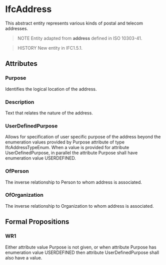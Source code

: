 # IfcAddress

This abstract entity represents various kinds of postal and telecom addresses.
<!-- end of short definition -->


> NOTE Entity adapted from **address** defined in ISO 10303-41.

> HISTORY New entity in IFC1.5.1.

## Attributes

### Purpose
Identifies the logical location of the address.

### Description
Text that relates the nature of the address.

### UserDefinedPurpose
Allows for specification of user specific purpose of the address beyond the
enumeration values provided by Purpose attribute of type IfcAddressTypeEnum.
When a value is provided for attribute UserDefinedPurpose, in parallel the
attribute Purpose shall have enumeration value USERDEFINED.

### OfPerson
The inverse relationship to Person to whom address is associated.

### OfOrganization
The inverse relationship to Organization to whom address is associated.

## Formal Propositions

### WR1
Either attribute value Purpose is not given, or
when attribute Purpose has enumeration value USERDEFINED
then attribute UserDefinedPurpose shall also have a value.
